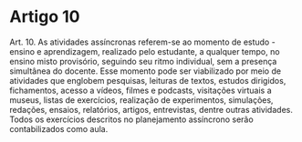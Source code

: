 # Artigo 10

Art. 10. As atividades assíncronas referem-se ao momento de estudo - ensino e aprendizagem, realizado pelo estudante, a qualquer
tempo, no ensino misto provisório, seguindo seu ritmo individual, sem a presença simultânea do docente. Esse momento pode ser
viabilizado por meio de atividades que englobem pesquisas, leituras de textos, estudos dirigidos, fichamentos, acesso a vídeos,
filmes e podcasts, visitações virtuais a museus, listas de exercícios, realização de experimentos, simulações, redações, ensaios,
relatórios, artigos, entrevistas, dentre outras atividades. Todos os exercícios descritos no planejamento assíncrono serão
contabilizados como aula.
